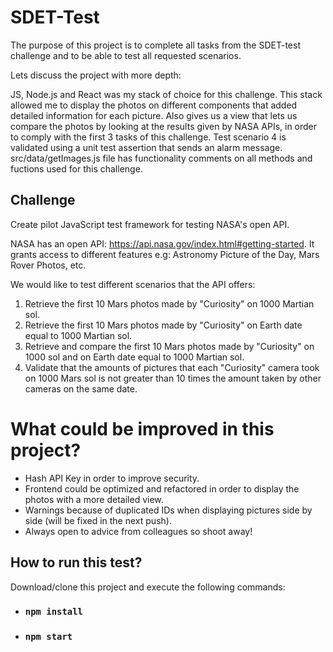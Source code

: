 # SDET-Test

The purpose of this project is to complete all tasks from the SDET-test challenge and to be able to test all requested scenarios.

Lets discuss the project with more depth:

JS, Node.js and React was my stack of choice for this challenge. This stack allowed me to display the photos on different components that
added detailed information for each picture. Also gives us a view that lets us compare the photos by looking at the results given by
NASA APIs, in order to comply with the first 3 tasks of this challenge. Test scenario 4 is validated using a unit test assertion
that sends an alarm message. src/data/getImages.js file has functionality comments on all methods and fuctions used for this challenge.

## Challenge
Create pilot JavaScript test framework for testing NASA's open API.

NASA has an open API: https://api.nasa.gov/index.html#getting-started. It grants access to different features e.g: Astronomy Picture of the Day, Mars Rover Photos, etc.

We would like to test different scenarios that the API offers:
1. Retrieve the first 10 Mars photos made by "Curiosity" on 1000 Martian sol.
2. Retrieve the first 10 Mars photos made by "Curiosity" on Earth date equal to 1000 Martian sol.
3. Retrieve and compare the first 10 Mars photos made by "Curiosity" on 1000 sol and on Earth date equal to 1000 Martian sol.
4. Validate that the amounts of pictures that each "Curiosity" camera took on 1000 Mars sol is not greater than 10 times the amount taken by other cameras on the same date.

# What could be improved in this project?

- Hash API Key in order to improve security.
- Frontend could be optimized and refactored in order to display the photos with a more detailed view. 
- Warnings because of duplicated IDs when displaying pictures side by side (will be fixed in the next push).
- Always open to advice from colleagues so shoot away!

## How to run this test?

Download/clone this project and execute the following commands:

- ### `npm install`
- ### `npm start`

